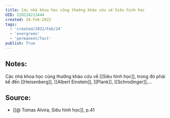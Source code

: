 ```yaml
---
title: Các nhà khoa học cũng thường khảo cứu về Siêu hình học
UID: 220224213444
created: 24-Feb-2022
tags:
  - 'created/2022/Feb/24'
  - 'evergreen'
  - 'permanent/fact'
publish: True
---
```

## Notes:
Các nhà khoa học cũng thường khảo cứu về [[Siêu hình học]], trong đó phải kể đến [[Heisenberg]], [[Albert Einstein]], [[Plank]], [[Schrodinger]],...

## Source:
- [[@ Tomas Alvira, Siêu hình học]], p.41




